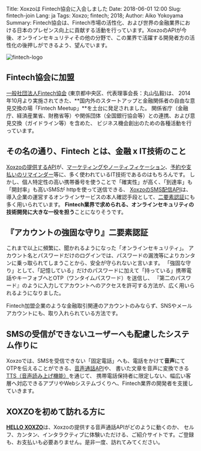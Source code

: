 Title: Xoxzoは Fintech協会に入会しました
Date: 2018-06-01 12:00
Slug: fintech-join
Lang: ja
Tags: Xoxzo; fintech; 2018;
Author: Aiko Yokoyama
Summary: Fintech協会は、Fintech市場の活性化、および世界の金融業界における日本のプレゼンス向上に貢献する活動を行っています。XoxzoのAPIが今後、オンラインセキュリティその他の分野で、この業界で活躍する開発者方の活性化の後押しができるよう、望んでいます。

![fintech-logo](/images/client-logo/fintech-logo.png)

## Fintech協会に加盟

[一般社団法人Fintech協会](https://fintechjapan.org/) (東京都中央区、代表理事会長：丸山弘毅)は、
2014年10月より実施されてきた、**国内外のスタートアップと金融関係者の自由な意見交換の場「Fintech Meetup」**を土台に発足されました。
関係省庁（金融庁、経済産業省、財務省等）や関係団体（全国銀行協会等）との連携、および意見交換（ガイドライン等）を含めた、
ビジネス機会創出のための各種活動を行っています。

## その名の通り、Fintech とは、金融 x IT技術のこと

[Xoxzoの提供するAPI](https://www.xoxzo.com/ja/)が、[マーケティングやノーティフィケーション](https://www.xoxzo.com/ja/about/use-cases/customer-alert-and-notification/)、[予約や支払いのリマインダー](https://www.xoxzo.com/ja/about/use-cases/appointment-reminder/)等に、多く使われているIT技術であるのはもちろんです。
しかし、個人特定性の高い携帯番号を使うことで「確実性」が高く、「到達率」も「開封率」も高いSMSが httpを使って送信できる、
[XoxzoのSMS配信API](https://www.xoxzo.com/ja/about/sms-api/)は、
導入企業の運営するオンラインサービスの本人確認手段として、[二要素認証](https://www.xoxzo.com/ja/about/use-cases/two-factor-authentication/)にも多く用いられています。
**Fintech業界で求められる、オンラインセキュリティの技術開発に大きな一役を担う**ことになりそうです。

## 『アカウントの強固な守り』二要素認証

これまで以上に頻繁に、聞かれるようになった「オンラインセキュリティ」。
アカウント名とパスワードだけのログインでは、パスワードの漏洩等によりカンタンに乗っ取られてしまうことから、安全が守られないと言います。
「強固な守り」として、「記憶している」だけのパスワードに加えて「持っている」携帯電話やキーフォブへとOTP（ワンタイムパスワード）を送信し、
『第二のパスワード』のように入力してアカウントへのアクセスを許可する方法が、広く用いられるようになりました。

Fintech加盟企業のような金融取引関連のアカウントのみならず、SNSやメールアカウントにも、取り入れられている方法です。

## SMSの受信ができないユーザーへも配慮したシステム作りに

Xoxzoでは、SMSを受信できない「固定電話」へも、電話をかけて**音声**にてOTPを伝えることができる、[音声通話API](https://www.xoxzo.com/ja/about/voice-api/)や、
書いた文章を音声に変換できる[TTS（音声読み上げ機能）](https://www.xoxzo.com/ja/about/utilities-api/)を通じて、
携帯電話保持者に限定しない、幅広い客層へ対応できるアプリやWebシステムづくりへ、Fintech業界の開発者を支援していきます。

## XOXZOを初めて訪れる方に

[**HELLO XOXZO**](https://hello.xoxzo.com/ja/#call)は、Xoxzoの提供する音声通話APIがどのように動くのか、
セルフ、カンタン、インタラクティブに体験いただける、ご紹介サイトです。ご登録も、お支払いも必要ありません。是非一度、訪れてみてください。
